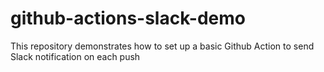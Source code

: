 # github-actions-slack-demo
This repository demonstrates how to set up a basic Github Action to send Slack notification on each push
